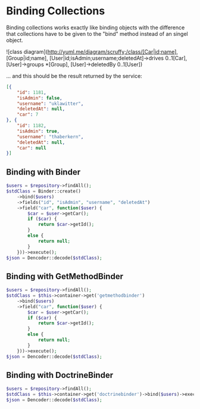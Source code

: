 Binding Collections
===================

Binding collections works exactly like binding objects with the difference that collections have to be given to
the "bind" method instead of an singel object.

![class diagram](http://yuml.me/diagram/scruffy;/class/[Car|id;name], [Group|id;name], [User|id;isAdmin;username;deletedAt]->drives 0..1[Car], [User]->groups *[Group], [User]->deletedBy 0..1[User])

... and this should be the result returned by the service:

```json
[{
    "id": 1181,
    "isAdmin": false,
    "username": "uklawitter",
    "deletedAt": null,
    "car": 7
}, {
    "id": 1182,
    "isAdmin": true,
    "username": "thaberkern",
    "deletedAt": null,
    "car": null
}]
```

Binding with Binder
-------------------

```php
$users = $repository->findAll();
$stdClass = Binder::create()
    ->bind($users)
    ->fields("id", "isAdmin", "username", "deletedAt")
    ->field("car", function($user) {
        $car = $user->getCar();
        if ($car) {
            return $car->getId();
        }
        else {
            return null;
        }
    }))->execute();
$json = Dencoder::decode($stdClass);
```

Binding with GetMethodBinder
----------------------------

```php
$users = $repository->findAll();
$stdClass = $this->container->get('getmethodbinder')
    ->bind($users)
    ->field("car", function($user) {
        $car = $user->getCar();
        if ($car) {
            return $car->getId();
        }
        else {
            return null;
        }
    }))->execute();
$json = Dencoder::decode($stdClass);
```

Binding with DoctrineBinder
---------------------------

```php
$users = $repository->findAll();
$stdClass = $this->container->get('doctrinebinder')->bind($users)->execute();
$json = Dencoder::decode($stdClass);
```
